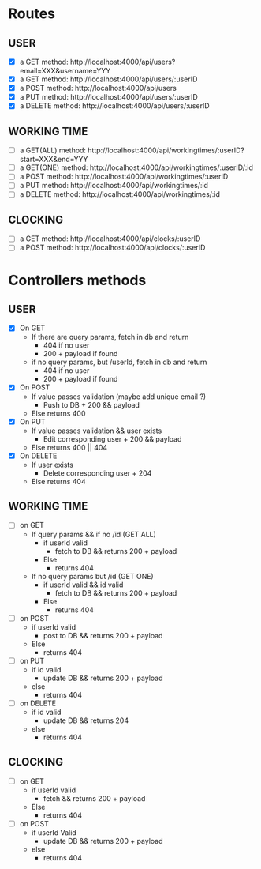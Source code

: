 # Routes
## USER  
- [x] a GET method: http://localhost:4000/api/users?email=XXX&username=YYY 
- [x] a GET method: http://localhost:4000/api/users/:userID
- [x] a POST method: http://localhost:4000/api/users
- [x] a PUT method: http://localhost:4000/api/users/:userID
- [x] a DELETE method: http://localhost:4000/api/users/:userID 

## WORKING TIME  
- [ ] a GET(ALL) method: http://localhost:4000/api/workingtimes/:userID?start=XXX&end=YYY 
- [ ] a GET(ONE) method: http://localhost:4000/api/workingtimes/:userID/:id
- [ ] a POST method: http://localhost:4000/api/workingtimes/:userID
- [ ] a PUT method: http://localhost:4000/api/workingtimes/:id
- [ ] a DELETE method: http://localhost:4000/api/workingtimes/:id 

## CLOCKING  
- [ ] a GET method: http://localhost:4000/api/clocks/:userID
- [ ] a POST method: http://localhost:4000/api/clocks/:userID

# Controllers methods
## USER
- [x] On GET
  - If there are query params, fetch in db and return 
    - 404 if no user
    - 200 + payload if found
  - if no query params, but /userId, fetch in db and return
    - 404 if no user
    - 200 + payload if found
- [x] On POST
  - If value passes validation (maybe add unique email ?)
    - Push to DB + 200 && payload 
  - Else returns 400
- [x] On PUT
  - If value passes validation && user exists
    - Edit corresponding user + 200 && payload
  - Else returns 400 || 404
- [x] On DELETE
  - If user exists
    - Delete corresponding user + 204
  - Else returns 404

## WORKING TIME  
- [ ] on GET
  - If query params && if no /id (GET ALL)
    - if userId valid
      - fetch to DB && returns 200 + payload
    - Else
      - returns 404
  - If no query params but /id (GET ONE)
    - if userId valid && id valid
      - fetch to DB && returns 200 + payload
    - Else
      - returns 404
- [ ] on POST
  - if userId valid 
    - post to DB && returns 200 + payload
  - Else
    - returns 404
- [ ] on PUT
  - if id valid
    - update DB && returns 200 + payload
  - else
    - returns 404
- [ ] on DELETE
  - if id valid
    - update DB && returns 204
  - else
    - returns 404

## CLOCKING  
- [ ] on GET
  - if userId valid
    - fetch && returns 200 + payload
  - Else
    - returns 404
- [ ] on POST
  - if userId Valid
    - update DB && returns 200 + payload
  - else 
    - returns 404